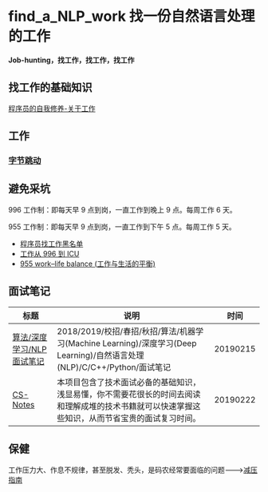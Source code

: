 # find_a_NLP_work 找一份自然语言处理的工作
**Job-hunting，找工作，找工作，找工作**

## 找工作的基础知识

[程序员的自我修养-关于工作](https://www.kancloud.cn/kancloud/a-programmer-prepares/78238)

## 工作

### [字节跳动](https://job.bytedance.com/intern)


## 避免采坑
996 工作制：即每天早 9 点到岗，一直工作到晚上 9 点。每周工作 6 天。

955 工作制：即每天早 9 点到岗，一直工作到下午 5 点。每周工作 5 天。

+ [程序员找工作黑名单](https://github.com/shengxinjing/programmer-job-blacklist)
+ [工作从 996 到 ICU](https://github.com/996icu/996.ICU)
+ [955 work–life balance (工作与生活的平衡)](https://github.com/formulahendry/955.WLB)

## 面试笔记

|标题|说明|时间|
|-|-|-|
|[算法/深度学习/NLP面试笔记](https://github.com/imhuay/Algorithm_Interview_Notes-Chinese)|2018/2019/校招/春招/秋招/算法/机器学习(Machine Learning)/深度学习(Deep Learning)/自然语言处理(NLP)/C/C++/Python/面试笔记|20190215|
|[CS-Notes](https://github.com/CyC2018/CS-Notes)|本项目包含了技术面试必备的基础知识，浅显易懂，你不需要花很长的时间去阅读和理解成堆的技术书籍就可以快速掌握这些知识，从而节省宝贵的面试复习时间。|20190222|

## 保健
工作压力大、作息不规律，甚至脱发、秃头，是码农经常要面临的问题--->[减压指南](https://www.jiqizhixin.com/articles/2019-04-15-9)
